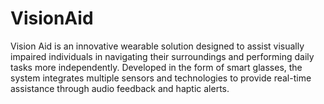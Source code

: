 # VisionAid
Vision Aid is an innovative wearable solution designed to assist visually impaired individuals in navigating their surroundings and performing daily tasks more independently. Developed in the form of smart glasses, the system integrates multiple sensors and technologies to provide real-time assistance through audio feedback and haptic alerts.
